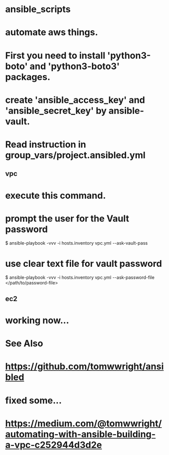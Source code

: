 # ansible_scripts
#
# automate aws things.

# First you need to install 'python3-boto' and 'python3-boto3' packages.

# create 'ansible_access_key' and 'ansible_secret_key' by ansible-vault.
# Read instruction in group_vars/project.ansibled.yml

## vpc

# execute this command.
# prompt the user for the Vault password
$ ansible-playbook -vvv -i hosts.inventory vpc.yml --ask-vault-pass

# use clear text file for vault password
$ ansible-playbook -vvv -i hosts.inventory vpc.yml --ask-password-file </path/to/password-file>

## ec2
# working now...

# See Also
# https://github.com/tomwwright/ansibled
# fixed some...
# https://medium.com/@tomwwright/automating-with-ansible-building-a-vpc-c252944d3d2e


